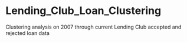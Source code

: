 # Lending_Club_Loan_Clustering
Clustering analysis on 2007 through current Lending Club accepted and rejected loan data
